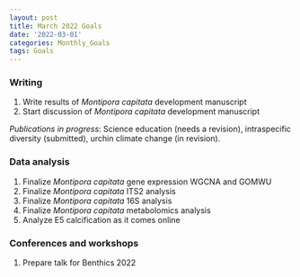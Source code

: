 ```yaml
---
layout: post
title: March 2022 Goals
date: '2022-03-01'
categories: Monthly_Goals
tags: Goals
---
```


### Writing 
1. Write results of *Montipora capitata* development manuscript  
2. Start discussion of *Montipora capitata* development manuscript  

*Publications in progress*: Science education (needs a revision), intraspecific diversity (submitted), urchin climate change (in revision).    

### Data analysis     
1. Finalize *Montipora capitata* gene expression WGCNA and GOMWU  
2. Finalize *Montipora capitata* ITS2 analysis
3. Finalize *Montipora capitata* 16S analysis  
4. Finalize *Montipora capitata* metabolomics analysis  
5. Analyze E5 calcification as it comes online  

### Conferences and workshops  
1. Prepare talk for Benthics 2022    